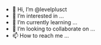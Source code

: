- 👋 Hi, I’m @levelplusct
- 👀 I’m interested in ...
- 🌱 I’m currently learning ...
- 💞️ I’m looking to collaborate on ...
- 📫 How to reach me ...

<!---
levelplusct/levelplusct is a ✨ special ✨ repository because its `README.md` (this file) appears on your GitHub profile.
You can click the Preview link to take a look at your changes.
--->
